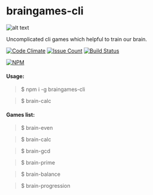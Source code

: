 
braingames-cli
===================
![alt text](http://www.sheppardsoftware.com/braingames/images/brain_sweat2.gif)

Uncomplicated cli games which  helpful to train our brain.

[![Code Climate](https://codeclimate.com/github/ayubov/project-lvl1-s128/badges/gpa.svg)](https://codeclimate.com/github/ayubov/project-lvl1-s128)
[![Issue Count](https://codeclimate.com/github/ayubov/project-lvl1-s128/badges/issue_count.svg)](https://codeclimate.com/github/ayubov/project-lvl1-s128)
[![Build Status](https://travis-ci.org/ayubov/project-lvl1-s128.svg?branch=master)](https://travis-ci.org/ayubov/project-lvl1-s128)

[![NPM](https://nodei.co/npm/braingames-cli.png)](https://nodei.co/npm/braingames-cli/)

#### <i class="icon-file"></i> Usage:
> $ npm i -g braingames-cli

> $ brain-calc


#### <i class="ic   on-file"></i> Games list:
> $ brain-even

> $ brain-calc

> $ brain-gcd

> $ brain-prime

> $ brain-balance

> $ brain-progression